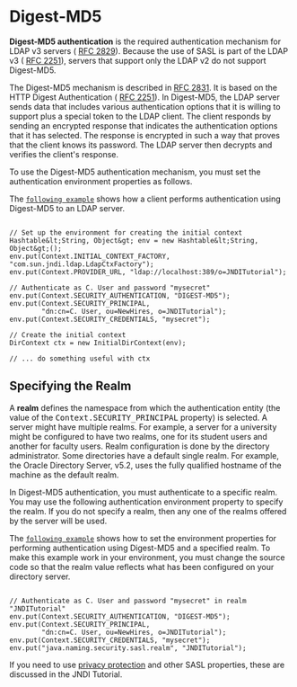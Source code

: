 
# Digest-MD5

**Digest-MD5 authentication** is the required authentication mechanism for LDAP v3 servers (
[RFC 2829](http://www.ietf.org/rfc/rfc2829.txt)). Because the use of SASL is part of the LDAP v3 (
[RFC 2251](http://www.ietf.org/rfc/rfc2251.txt)), servers that support only the LDAP v2 do not support Digest-MD5.

The Digest-MD5 mechanism is described in 
[RFC 2831](http://www.ietf.org/rfc/rfc2831.txt). It is based on the HTTP Digest Authentication (
[RFC 2251](http://www.ietf.org/rfc/rfc2251.txt)). In Digest-MD5, the LDAP server sends data that includes various authentication options that it is willing to support plus a special token to the LDAP client. The client responds by sending an encrypted response that indicates the authentication options that it has selected. The response is encrypted in such a way that proves that the client knows its password. The LDAP server then decrypts and verifies the client's response.

To use the Digest-MD5 authentication mechanism, you must set the authentication environment properties as follows.

The 
[`following example`](examples/Digest.java) shows how a client performs authentication using Digest-MD5 to an LDAP server.

```

// Set up the environment for creating the initial context
Hashtable&lt;String, Object&gt; env = new Hashtable&lt;String, Object&gt;();
env.put(Context.INITIAL_CONTEXT_FACTORY, "com.sun.jndi.ldap.LdapCtxFactory");
env.put(Context.PROVIDER_URL, "ldap://localhost:389/o=JNDITutorial");

// Authenticate as C. User and password "mysecret"
env.put(Context.SECURITY_AUTHENTICATION, "DIGEST-MD5");
env.put(Context.SECURITY_PRINCIPAL, 
        "dn:cn=C. User, ou=NewHires, o=JNDITutorial");
env.put(Context.SECURITY_CREDENTIALS, "mysecret");

// Create the initial context
DirContext ctx = new InitialDirContext(env);

// ... do something useful with ctx

```

## Specifying the Realm

A **realm** defines the namespace from which the authentication entity (the value of the <tt>Context.SECURITY_PRINCIPAL</tt> property) is selected. A server might have multiple realms. For example, a server for a university might be configured to have two realms, one for its student users and another for faculty users. Realm configuration is done by the directory administrator. Some directories have a default single realm. For example, the Oracle Directory Server, v5.2, uses the fully qualified hostname of the machine as the default realm.

In Digest-MD5 authentication, you must authenticate to a specific realm. You may use the following authentication environment property to specify the realm. If you do not specify a realm, then any one of the realms offered by the server will be used.

The 
[`following example`](examples/DigestRealm.java) shows how to set the environment properties for performing authentication using Digest-MD5 and a specified realm. To make this example work in your environment, you must change the source code so that the realm value reflects what has been configured on your directory server.

```

// Authenticate as C. User and password "mysecret" in realm "JNDITutorial"
env.put(Context.SECURITY_AUTHENTICATION, "DIGEST-MD5");
env.put(Context.SECURITY_PRINCIPAL, 
        "dn:cn=C. User, ou=NewHires, o=JNDITutorial");
env.put(Context.SECURITY_CREDENTIALS, "mysecret");
env.put("java.naming.security.sasl.realm", "JNDITutorial");

```

If you need to use 
[privacy protection](https://docs.oracle.com/javase/jndi/tutorial/ldap/security/digest.html) and other SASL properties, these are discussed in the JNDI Tutorial.
